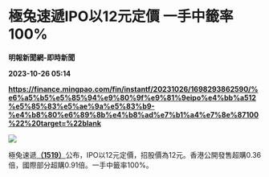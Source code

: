 # 極兔速遞IPO以12元定價 一手中籤率100%
**明報新聞網-即時新聞**

**2023-10-26 05:14**

**https://finance.mingpao.com/fin/instantf/20231026/1698293862590/%e6%a5%b5%e5%85%94%e9%80%9f%e9%81%9eipo%e4%bb%a512%e5%85%83%e5%ae%9a%e5%83%b9-%e4%b8%80%e6%89%8b%e4%b8%ad%e7%b1%a4%e7%8e%87100%22%20target=%22blank**

![](https://fs.mingpao.com/fin/20231026/s00010/25ff3e39d42a909f589caa476cf0027c.jpg)

極兔速遞[**（1519）**](https://finance.mingpao.com/fin/instantf/20231026/1698293862590/stock1.php?code=1519)公布，IPO以12元定價，招股價為12元。香港公開發售超購0.36倍，國際部分超購0.91倍。一手中籤率100%。